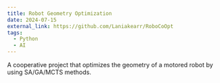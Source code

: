 ```yaml
---
title: Robot Geometry Optimization
date: 2024-07-15
external_link: https://github.com/Laniakearr/RoboCoOpt
tags:
  - Python
  - AI
---
```

A cooperative project that optimizes the geometry of a motored robot by using SA/GA/MCTS methods.
<!--more-->

